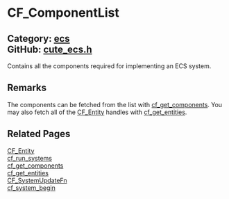 [//]: # (This file is automatically generated by Cute Framework's docs parser.)
[//]: # (Do not edit this file by hand!)
[//]: # (See: https://github.com/RandyGaul/cute_framework/blob/master/samples/docs_parser.cpp)
[](../header.md ':include')

# CF_ComponentList

Category: [ecs](/api_reference?id=ecs)  
GitHub: [cute_ecs.h](https://github.com/RandyGaul/cute_framework/blob/master/include/cute_ecs.h)  
---

Contains all the components required for implementing an ECS system.

## Remarks

The components can be fetched from the list with [cf_get_components](/ecs/cf_get_components.md). You may also fetch
all of the [CF_Entity](/ecs/cf_entity.md) handles with [cf_get_entities](/ecs/cf_get_entities.md).

## Related Pages

[CF_Entity](/ecs/cf_entity.md)  
[cf_run_systems](/ecs/cf_run_systems.md)  
[cf_get_components](/ecs/cf_get_components.md)  
[cf_get_entities](/ecs/cf_get_entities.md)  
[CF_SystemUpdateFn](/ecs/cf_systemupdatefn.md)  
[cf_system_begin](/ecs/cf_system_begin.md)  
